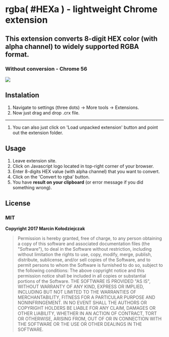 # rgba( #HEXa ) - lightweight Chrome extension
## This extension converts 8-digit HEX color (with alpha channel) to widely supported RGBA format.

### Without conversion - Chrome 56
<img src="https://s28.postimg.org/ris8wua25/Chrome56.png"/>

## Instalation
1. Navigate to settings (three dots) -> More tools -> Extensions. 
2. Now just drag and drop .crx file.
-----
1. You can also just click on 'Load unpacked extension' button and point out the extension folder.

## Usage
1. Leave extension site.
2. Click on Javascript logo located in top-right corner of your browser.
3. Enter 8-digits HEX value (with alpha channel) that you want to convert.
4. Click on the 'Convert to rgba' button.
5. You have **result on your clipboard** (or error message if you did something wrong).

## License
### **MIT**
**Copyright 2017 Marcin Kołodziejczak**

>Permission is hereby granted, free of charge, to any person obtaining a copy of this software and associated documentation files (the "Software"), to deal in the Software without restriction, including without limitation the rights to use, copy, modify, merge, publish, distribute, sublicense, and/or sell copies of the Software, and to permit persons to whom the Software is furnished to do so, subject to the following conditions:
>The above copyright notice and this permission notice shall be included in all copies or substantial portions of the Software.
>THE SOFTWARE IS PROVIDED "AS IS", WITHOUT WARRANTY OF ANY KIND, EXPRESS OR IMPLIED, INCLUDING BUT NOT LIMITED TO THE WARRANTIES OF MERCHANTABILITY, FITNESS FOR A PARTICULAR PURPOSE AND NONINFRINGEMENT. IN NO EVENT SHALL THE AUTHORS OR COPYRIGHT HOLDERS BE LIABLE FOR ANY CLAIM, DAMAGES OR OTHER LIABILITY, WHETHER IN AN ACTION OF CONTRACT, TORT OR OTHERWISE, ARISING FROM, OUT OF OR IN CONNECTION WITH THE SOFTWARE OR THE USE OR OTHER DEALINGS IN THE SOFTWARE.